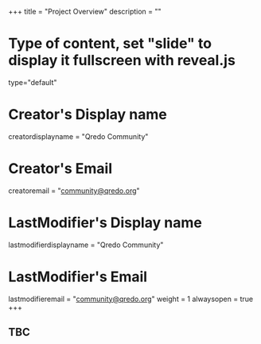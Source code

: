 +++
title = "Project Overview"
description = ""
# Type of content, set "slide" to display it fullscreen with reveal.js
type="default"
# Creator's Display name
creatordisplayname = "Qredo Community"
# Creator's Email
creatoremail = "community@qredo.org"
# LastModifier's Display name
lastmodifierdisplayname = "Qredo Community"
# LastModifier's Email
lastmodifieremail = "community@qredo.org"
weight = 1
alwaysopen = true
+++
## TBC
